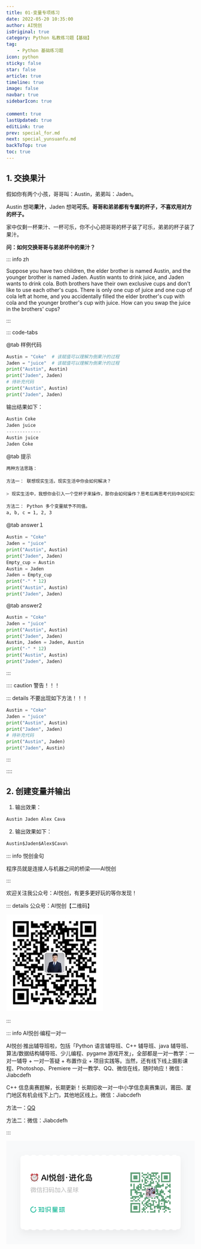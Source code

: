 ```yaml
---
title: 01-变量专项练习
date: 2022-05-20 10:35:00
author: AI悦创
isOriginal: true
category: Python 私教练习题【基础】
tag:
    - Python 基础练习题
icon: python
sticky: false
star: false
article: true
timeline: true
image: false
navbar: true
sidebarIcon: true

comment: true
lastUpdated: true
editLink: true
prev: special_for.md
next: special_yunsuanfu.md
backToTop: true
toc: true
---
```


## 1. 交换果汁

假如你有两个小孩，哥哥叫：Austin，弟弟叫：Jaden。

Austin 想喝**果汁**，Jaden 想喝**可乐**。**哥哥和弟弟都有专属的杯子，不喜欢用对方的杯子。**

家中仅剩一杯果汁、一杯可乐，你不小心把哥哥的杯子装了可乐，弟弟的杯子装了果汁。

**问：如何交换哥哥与弟弟杯中的果汁？**

::: info zh

Suppose you have two children, the elder brother is named Austin, and  the younger brother is named Jaden. Austin wants to drink juice, and  Jaden wants to drink cola. Both brothers have their own exclusive cups  and don't like to use each other's cups. There is only one cup of juice  and one cup of cola left at home, and you accidentally filled the elder  brother's cup with cola and the younger brother's cup with juice. How  can you swap the juice in the brothers' cups?

:::

::: code-tabs

@tab 样例代码

```python
Austin = "Coke"  # 该赋值可以理解为倒果汁的过程
Jaden = "juice"  # 该赋值可以理解为倒果汁的过程
print("Austin", Austin)
print("Jaden", Jaden)
# 待补充代码
print("Austin", Austin)
print("Jaden", Jaden)
```

输出结果如下：

```python
Austin Coke
Jaden juice
-------------
Austin juice
Jaden Coke
```

@tab 提示

```bash
两种方法思路：

方法一： 联想现实生活，现实生活中你会如何解决？

> 现实生活中，我想你会引入一个空杯子来操作，那你会如何操作？思考后再思考代码中如何实现？

方法二： Python 多个变量赋予不同值。
a, b, c = 1, 2, 3
```

@tab answer１

```python
Austin = "Coke"
Jaden = "juice"
print("Austin", Austin)
print("Jaden", Jaden)
Empty_cup = Austin
Austin = Jaden
Jaden = Empty_cup
print("-" * 12)
print("Austin", Austin)
print("Jaden", Jaden)
```

@tab answer2

```python
Austin = "Coke"
Jaden = "juice"
print("Austin", Austin)
print("Jaden", Jaden)
Austin, Jaden = Jaden, Austin
print("-" * 12)
print("Austin", Austin)
print("Jaden", Jaden)
```

:::

:::: caution 警告！！！

::: details 不要出现如下方法！！！

```python
Austin = "Coke"
Jaden = "juice"
print("Austin", Austin)
print("Jaden", Jaden)
# 待补充代码
print("Austin", Jaden)
print("Jaden", Austin)
```

:::

::::

## 2. 创建变量并输出

1. 输出效果：

```python
Austin Jaden Alex Cava
```

2. 输出效果如下：

```python
Austin$Jaden$Alex$Cava%
```



::: info 悦创金句

程序员就是连接人与机器之间的桥梁——AI悦创

:::

欢迎关注我公众号：AI悦创，有更多更好玩的等你发现！

::: details 公众号：AI悦创【二维码】

![](/gzh.jpg)

:::

::: info AI悦创·编程一对一

AI悦创·推出辅导班啦，包括「Python 语言辅导班、C++ 辅导班、java 辅导班、算法/数据结构辅导班、少儿编程、pygame 游戏开发」，全部都是一对一教学：一对一辅导 + 一对一答疑 + 布置作业 + 项目实践等。当然，还有线下线上摄影课程、Photoshop、Premiere 一对一教学、QQ、微信在线，随时响应！微信：Jiabcdefh

C++ 信息奥赛题解，长期更新！长期招收一对一中小学信息奥赛集训，莆田、厦门地区有机会线下上门，其他地区线上。微信：Jiabcdefh

方法一：[QQ](http://wpa.qq.com/msgrd?v=3&uin=1432803776&site=qq&menu=yes)

方法二：微信：Jiabcdefh

:::

![](/zsxq.jpg)

